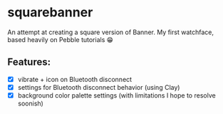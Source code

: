 # squarebanner

An attempt at creating a square version of Banner. My first watchface, based heavily on Pebble tutorials 😁

## Features:

- [x] vibrate + icon on Bluetooth disconnect
- [x] settings for Bluetooth disconnect behavior (using Clay)
- [x] background color palette settings (with limitations I hope to resolve soonish)
